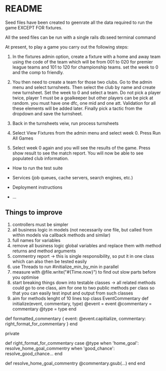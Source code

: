 # README

Seed files have been created to geenrate all the data required to run the game EXCEPT FOR fixtures.

All the seed files can be run with a single rails db:seed terminal command

At present, to play a game you carry out the following steps:

1. In the fixtures admin option, create a fixture with a home and away team using the code of the team which will be from 001 to 020 for premier league teams and 101 to 120 for championship teams.  set the week to 0 and the comp to friendly.

2. You then need to create a team for those two clubs.  Go to the admin menu and select turnsheets.  Then select the club by name and create new turnsheet.   Set the week to 0 and select a team.  Do not pick a player twice, player 1 must be a goalkeeper but other players can be pick at random.  you must have one dfc, one mid and one att.  Validation for all these elements will be added later.  Finally pick a tactic from the dropdown and save the turnsheet.

3. Back in the turnsheets veiw, run process turnsheets

4. Select View Fixtures from the admin menu and select week 0.  Press Run All Games

5. Select week 0 again and you will see the results of the game.  Press show result to see the match report.  You will now be able to see populated club information.
* How to run the test suite

* Services (job queues, cache servers, search engines, etc.)

* Deployment instructions

* ...


## Things to improve

1. controllers must be simpler
2. all business logic in models (not necessarily one file, but called from within models via callback methods and similar)
3. full names for variables
4. remove all business logic global variables and replace them with method returns and method arguments
5. commentry report -> this is single responsibility, so put it in one class which can also then be tested easily
6. use Threads to run #initialize_min_by_min in parallel
7. measure with @file.write("#{Time.now}") to find out slow parts before you optimise
8. start breaking things down into testable classes -> all related methods could go to one class, aim for one to two public methods per class so that you can easily test input and output from such classes
9. aim for methods lenght of 10 lines top
class EventCommentary
  def initialize(event, commentary, type)
    @event = event
    @commentary = commentary
    @type = type
  end

  def formatted_commentary
    {
      event: @event.capitialize,
      commentary: right_format_for_commentary
    }
  end

  private

  def right_format_for_commentary
    case @type
    when 'home_goal': resolve_home_goal_commentry
    when 'good_chance': resolve_good_chance...
  end

  def resolve_home_goal_commentry
    @commentary.gsub(...)
  end
end
